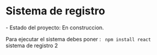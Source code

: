 <h1>Sistema de registro </h1>
- Estado del proyecto: En construccion.


Para ejecutar el sistema debes poner :
``` npm install react```  
sistema de registro 2
